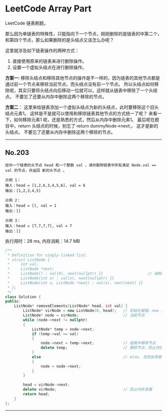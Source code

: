 # LeetCode Array Part

LeetCode 链表刷题。


那么因为单链表的特殊性，只能指向下一个节点，刚刚删除的是链表的中第二个，和第四个节点，那么如果删除的是头结点又该怎么办呢？

这里就涉及如下链表操作的两种方式：

1. 直接使用原来的链表来进行删除操作。
2. 设置一个虚拟头结点在进行删除操作。

**方案一**:
移除头结点和移除其他节点的操作是不一样的，因为链表的其他节点都是通过前一个节点来移除当前节点，而头结点没有前一个节点。
所以头结点如何移除呢，其实只要将头结点向后移动一位就可以，这样就从链表中移除了一个头结点。
不要忘了还要从内存中删除这两个移除的节点。

**方案二**：
这里来给链表添加一个虚拟头结点为新的头结点，此时要移除这个旧头结点元素1。
这样是不是就可以使用和移除链表其他节点的方式统一了呢？
来看一下，如何移除元素1 呢，还是熟悉的方式，然后从内存中删除元素1。
最后呢在题目中，return 头结点的时候，别忘了 return dummyNode->next;， 这才是新的头结点。
不要忘了还要从内存中删除这两个移除的节点。

---------------------------------------------------------------

## No.203
```
给你一个链表的头节点 head 和一个整数 val ，请你删除链表中所有满足 Node.val == val 的节点，并返回 新的头节点 。

示例 1：
输入：head = [1,2,6,3,4,5,6], val = 6
输出：[1,2,3,4,5]

示例 2：
输入：head = [], val = 1
输出：[]

示例 3：
输入：head = [7,7,7,7], val = 7
输出：[]
```


执行用时：28 ms, 内存消耗：14.7 MB

```cpp
/**
 * Definition for singly-linked list.
 * struct ListNode {
 *     int val;
 *     ListNode *next;
 *     ListNode() : val(0), next(nullptr) {}                    // 结构体的构造函数，实现初始化赋值
 *     ListNode(int x) : val(x), next(nullptr) {}
 *     ListNode(int x, ListNode *next) : val(x), next(next) {}
 * };
 */
class Solution {
public:
    ListNode* removeElements(ListNode* head, int val) {
        ListNode* virNode = new ListNode(0, head);   // 初始化赋值，new 开辟内存返回地址
        ListNode* node = virNode;                    // 当前节点
        while (node->next != nullptr)
        {
            ListNode* temp = node->next; 
            if (temp->val == val)
            {
                node->next = temp->next;             // 链表中移除节点
                delete temp;                         // 删除节点，防止内存泄漏
            }
            else                                     // else, 否则会导致node->next更新两次，循环中漏掉元素
            {
                node = node->next;
            }
        }
        
        head = virNode->next;
        delete virNode;                              // 防止内存泄漏
        return head;
    }
};
```

---------------------------------------------------------------